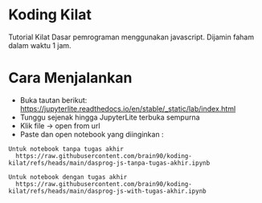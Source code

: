 # Koding Kilat
Tutorial Kilat Dasar pemrograman menggunakan javascript. Dijamin faham dalam waktu 1 jam. 

# Cara Menjalankan
* Buka tautan berikut: https://jupyterlite.readthedocs.io/en/stable/_static/lab/index.html
* Tunggu sejenak hingga JupyterLite terbuka sempurna
* Klik file -> open from url
* Paste dan open notebook yang diinginkan :

```
Untuk notebook tanpa tugas akhir
  https://raw.githubusercontent.com/brain90/koding-kilat/refs/heads/main/dasprog-js-tanpa-tugas-akhir.ipynb

Untuk notebook dengan tugas akhir
  https://raw.githubusercontent.com/brain90/koding-kilat/refs/heads/main/dasprog-js-with-tugas-akhir.ipynb
```
